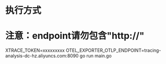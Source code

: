 # 执行方式
# 注意：endpoint请勿包含"http://"
XTRACE_TOKEN=xxxxxxxxx OTEL_EXPORTER_OTLP_ENDPOINT=tracing-analysis-dc-hz.aliyuncs.com:8090 go run main.go
